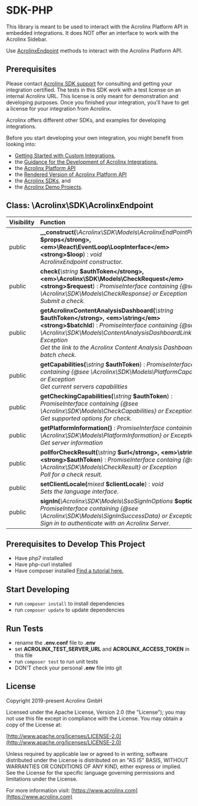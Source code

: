 # SDK-PHP

This library is meant to be used to interact with the Acrolinx Platform API in embedded integrations.
It does NOT offer an interface to work with the Acrolinx Sidebar.

Use [AcrolinxEndpoint](https://github.com/acrolinx/sdk-php/blob/master/src/AcrolinxEndpoint.php) methods to interact with the 
Acrolinx Platform API.

## Prerequisites

Please contact [Acrolinx SDK support](https://github.com/acrolinx/acrolinx-coding-guidance/blob/master/topics/sdk-support.md)
for consulting and getting your integration certified.
The tests in this SDK work with a test license on an internal Acrolinx URL.
This license is only meant for demonstration and developing purposes.
Once you finished your integration, you'll have to get a license for your integration from Acrolinx.
  
Acrolinx offers different other SDKs, and examples for developing integrations.

Before you start developing your own integration, you might benefit from looking into:

* [Getting Started with Custom Integrations](https://docs.acrolinx.com/customintegrations),
* the [Guidance for the Development of Acrolinx Integrations](https://github.com/acrolinx/acrolinx-coding-guidance),
* the [Acrolinx Platform API](https://github.com/acrolinx/platform-api)
* the [Rendered Version of Acrolinx Platform API](https://acrolinxapi.docs.apiary.io/#)
* the [Acrolinx SDKs](https://github.com/acrolinx?q=sdk), and
* the [Acrolinx Demo Projects](https://github.com/acrolinx?q=demo).

## Class: \Acrolinx\SDK\AcrolinxEndpoint

| Visibility | Function |
|:-----------|:---------|
| public | <strong>__construct(</strong><em>\Acrolinx\SDK\Models\AcrolinxEndPointProperties</em> <strong>$props</strong>, <em>\React\EventLoop\LoopInterface</em> <strong>$loop</strong>)</strong> : <em>void</em><br /><em>AcrolinxEndpoint constructor.</em> |
| public | <strong>check(</strong><em>\string</em> <strong>$authToken</strong>, <em>\Acrolinx\SDK\Models\CheckRequest</em> <strong>$request</strong>)</strong> : <em>PromiseInterface containing {@see \Acrolinx\SDK\Models\CheckResponse} or Exception</em><br /><em>Submit a check.</em> |
| public | <strong>getAcrolinxContentAnalysisDashboard(</strong><em>\string</em> <strong>$authToken</strong>, <em>\string</em> <strong>$batchId</strong>)</strong> : <em>PromiseInterface containing {@see \Acrolinx\SDK\Models\ContentAnalysisDashboardLinks} or Exception</em><br /><em>Get the link to the Acrolinx Content Analysis Dashboard for a batch check.</em> |
| public | <strong>getCapabilities(</strong><em>\string</em> <strong>$authToken</strong>)</strong> : <em>PromiseInterface containing {@see \Acrolinx\SDK\Models\PlatformCapabilities} or Exception</em><br /><em>Get current servers capabilities</em> |
| public | <strong>getCheckingCapabilities(</strong><em>\string</em> <strong>$authToken</strong>)</strong> : <em>PromiseInterface containing {@see \Acrolinx\SDK\Models\CheckCapabilities} or Exception</em><br /><em>Get supported options for check.</em> |
| public | <strong>getPlatformInformation()</strong> : <em>PromiseInterface containing {@see \Acrolinx\SDK\Models\PlatformInformation} or Exception</em><br /><em>Get server information</em> |
| public | <strong>pollforCheckResult(</strong><em>\string</em> <strong>$url</strong>, <em>\string</em> <strong>$authToken</strong>)</strong> : <em>PromiseInterface containg {@see \Acrolinx\SDK\Models\CheckResult} or Exception</em><br /><em>Poll for a check result.</em> |
| public | <strong>setClientLocale(</strong><em>mixed</em> <strong>$clientLocale</strong>)</strong> : <em>void</em><br /><em>Sets the language interface.</em> |
| public | <strong>signIn(</strong><em>\Acrolinx\SDK\Models\SsoSignInOptions</em> <strong>$options</strong>)</strong> : <em>PromiseInterface containing {@see \Acrolinx\SDK\Models\SignInSuccessData} or Exception</em><br /><em>Sign in to authenticate with an Acrolinx Server.</em> |

## Prerequisites to Develop This Project

* Have php7 installed
* Have php-curl installed
* Have composer installed [Find a tutorial here.](https://www.hostinger.com/tutorials/how-to-install-composer)

## Start Developing

* run `composer install` to install dependencies
* run `composer update` to update dependencies

## Run Tests
* rename the **.env.conf** file to **.env**
* set **ACROLINX_TEST_SERVER_URL** and **ACROLINX_ACCESS_TOKEN** in this file
* run `composer test` to run unit tests
* DON'T check your personal **.env** file into git

## License

Copyright 2019-present Acrolinx GmbH

Licensed under the Apache License, Version 2.0 (the "License");
you may not use this file except in compliance with the License.
You may obtain a copy of the License at:

[http://www.apache.org/licenses/LICENSE-2.0](http://www.apache.org/licenses/LICENSE-2.0)

Unless required by applicable law or agreed to in writing, software
distributed under the License is distributed on an "AS IS" BASIS,
WITHOUT WARRANTIES OR CONDITIONS OF ANY KIND, either express or implied.
See the License for the specific language governing permissions and
limitations under the License.

For more information visit: [https://www.acrolinx.com](https://www.acrolinx.com)
